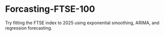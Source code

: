 # Forcasting-FTSE-100
Try fitting the FTSE index to 2025 using exponential smoothing, ARIMA, and regression forecasting.
